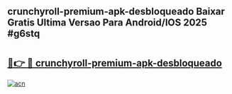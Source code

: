 ## crunchyroll-premium-apk-desbloqueado Baixar Gratis Ultima Versao Para Android/IOS 2025 #g6stq

# <h2><a href="https://ainizakaria.my?title=crunchyroll-premium-apk-desbloqueado&ref=20M">🔗👉 🔴 crunchyroll-premium-apk-desbloqueado</a></h2>

[![acn](https://github.com/user-attachments/assets/0f9c940e-d8b0-45ae-aac7-cd30a18b3e1c)](https://ainizakaria.my?title=crunchyroll-premium-apk-desbloqueado&ref=20M)

